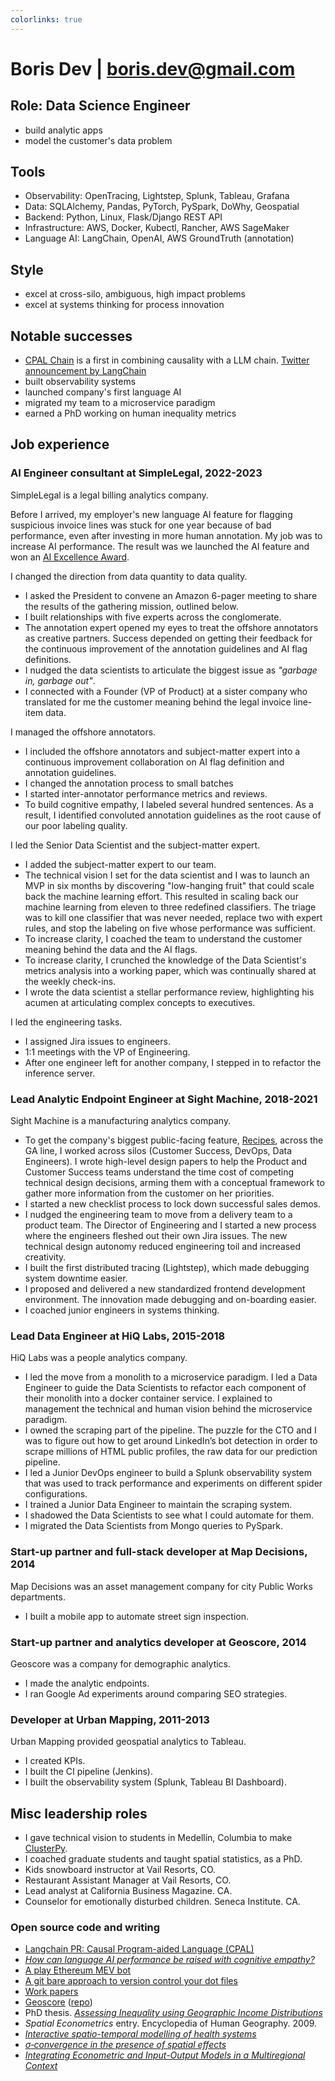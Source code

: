 ```yaml
---
colorlinks: true
---
```


# Boris Dev | boris.dev@gmail.com

## Role: Data Science Engineer 

- build analytic apps
- model the customer's data problem

## Tools

- Observability: OpenTracing, Lightstep, Splunk, Tableau, Grafana
- Data: SQLAlchemy, Pandas, PyTorch, PySpark, DoWhy, Geospatial
- Backend: Python, Linux, Flask/Django REST API
- Infrastructure: AWS, Docker, Kubectl, Rancher, AWS SageMaker
- Language AI: LangChain, OpenAI, AWS GroundTruth (annotation)

## Style

- excel at cross-silo, ambiguous, high impact problems
- excel at systems thinking for process innovation

## Notable successes

- [CPAL
  Chain](https://github.com/hwchase17/langchain/pull/6255) is a first in combining causality with a LLM chain. [Twitter announcement by LangChain]([https://twitter.com/LangChainAI/status/1678797225013440514?ref_src=twsrc%5Etfw%7Ctwcamp%5Etweetembed%7Ctwterm%5E1678797225013440514%7Ctwgr%5Ec552d9175a236f9d0f57cd56d2d5244240ecf62a%7Ctwcon%5Es1_c10&ref_url=https%3A%2F%2Fpublish.twitter.com%2F%3Fquery%3Dhttps3A2F2Ftwitter.com2FLangChainAI2Fstatus2F1678797225013440514widget%3DTweet)
- built observability systems
- launched company's first language AI 
- migrated my team to a microservice paradigm
- earned a PhD working on human inequality metrics

## Job experience

### AI Engineer consultant at SimpleLegal, 2022-2023

SimpleLegal is a legal billing analytics company. 

Before I arrived, my employer's new language
AI feature for flagging suspicious invoice lines was stuck for one year
because of bad performance, even after investing in more human annotation. My
job was to increase AI performance. The result was we launched the AI feature and won an [AI Excellence Award](https://www.bintelligence.com/blog/2023/3/23/5-people-30-companies-and-65-products-awarded-for-excellence-in-artificial-intelligence). 

I changed the direction from data quantity to data quality.

- I asked the President to convene an Amazon 6-pager meeting to share the results of the gathering mission, outlined below. 
- I built relationships with five experts across the conglomerate.
- The annotation expert opened my eyes to treat the offshore annotators as
  creative partners. Success depended on getting their feedback for the continuous improvement of 
  the annotation guidelines and AI flag definitions.
- I nudged the data scientists to articulate the biggest issue as _"garbage in, garbage out"_.
- I connected with a Founder (VP of Product) at a sister company who translated for me the customer meaning behind the legal invoice line-item data.

I managed the offshore annotators.

- I included the offshore annotators and subject-matter expert into a continuous
  improvement collaboration on AI flag definition and annotation guidelines.
- I changed the annotation process to small batches
- I started inter-annotator performance metrics and reviews.
- To build cognitive empathy, I labeled several hundred sentences. As a result,
  I identified convoluted annotation guidelines as the root cause of our poor
  labeling quality.


I led the Senior Data Scientist and the subject-matter expert.

- I added the subject-matter expert to our team.
- The technical vision I set for the data scientist and I was to launch an MVP
  in six months by discovering "low-hanging fruit" that could scale back the
  machine learning effort. This resulted in scaling back our machine learning
  from eleven to three redefined classifiers. The triage was to kill one
  classifier that was never needed, replace two with expert rules, and stop the
  labeling on five whose performance was sufficient. 
- To increase clarity, I coached the team to understand the customer meaning
  behind the data and the AI flags.
- To increase clarity, I crunched the knowledge of the Data Scientist's metrics
  analysis into a working paper, which was continually shared at the weekly
  check-ins. 
- I wrote the data scientist a stellar performance review, highlighting his
  acumen at articulating complex concepts to executives.

I led the engineering tasks.

- I assigned Jira issues to engineers. 
- 1:1 meetings with the VP of Engineering. 
- After one engineer left for another company, I stepped in to refactor the
  inference server.


### Lead Analytic Endpoint Engineer at Sight Machine, 2018-2021

Sight Machine is a manufacturing analytics company.

- To get the company's biggest public-facing feature,
  [Recipes](https://sightmachine.com/blog/manufacturing-dynamic-recipes/),
  across the GA line, I worked across silos (Customer Success, DevOps, Data
  Engineers). I wrote high-level design papers to help the Product and Customer Success
  teams understand the time cost of competing technical design decisions, arming them with
  a conceptual framework to gather more information from the customer on her
  priorities.
- I started a new checklist process to lock down successful sales demos.
- I nudged the engineering team to move from a delivery team to a product
  team. The Director of Engineering and I started a new process where the
  engineers fleshed out their own Jira issues. The new technical design autonomy
  reduced engineering toil and increased creativity.
- I built the first distributed tracing (Lightstep), which made debugging system
  downtime easier. 
- I proposed and delivered a new standardized frontend development environment. The innovation made debugging and on-boarding easier.
- I coached junior engineers in systems thinking.

### Lead Data Engineer at HiQ Labs, 2015-2018

HiQ Labs was a people analytics company. 


- I led the move from a monolith to a microservice paradigm. I led a Data
  Engineer to guide the Data Scientists to refactor each component of their monolith 
  into a docker container service. I explained to management the technical and human vision behind the
  microservice paradigm. 
- I owned the scraping part of the pipeline. The puzzle for the CTO and I was to figure out how to get around LinkedIn’s bot
  detection in order to scrape millions of HTML public profiles, the raw data
  for our prediction pipeline. 
- I led a Junior DevOps engineer to build a Splunk observability system that was
  used to track performance and experiments on different spider configurations. 
- I trained a Junior Data Engineer to maintain the scraping system.
- I shadowed the Data Scientists to see what I could
  automate for them.
- I migrated the Data Scientists from Mongo queries to PySpark.

### Start-up partner and full-stack developer at Map Decisions, 2014

Map Decisions was an asset management company for city Public Works departments.

- I built a mobile app to automate street sign inspection.

### Start-up partner and analytics developer at Geoscore, 2014

Geoscore was a company for demographic analytics.

- I made the analytic endpoints.
- I ran Google Ad experiments around comparing SEO strategies.


### Developer at Urban Mapping, 2011-2013

Urban Mapping provided geospatial analytics to Tableau. 

- I created KPIs.
- I built the CI pipeline (Jenkins).
- I built the observability system (Splunk, Tableau BI Dashboard).

## Misc leadership roles


- I gave technical vision to students in Medellín, Columbia to make [ClusterPy](https://github.com/clusterpy/clusterpy).
- I coached graduate students and taught spatial statistics, as a PhD.
- Kids snowboard instructor at Vail Resorts, CO.
- Restaurant Assistant Manager at Vail Resorts, CO.
- Lead analyst at California Business Magazine. CA. 
- Counselor for emotionally disturbed children. Seneca Institute. CA.


### Open source code and writing

-   [Langchain PR: Causal Program-aided Language
    (CPAL)](https://github.com/hwchase17/langchain/pull/6255)
-   [*How can language AI performance be raised with cognitive empathy?*](https://medium.com/@boris.dev/why-did-your-language-ai-feature-fail-66a280954287)
-   [A play Ethereum MEV bot](https://github.com/borisdev/play_mev_bot)
-   [A git bare approach to version control your dot files](https://github.com/borisdev/dotfiles/blob/master/README.md)
-   [Work papers](https://docs.google.com/document/d/1pMID97O4hHkK8ok7cwLH4Y4KpsgQSPUAXtYrscwcyb4/edit)
-   [Geoscore](http://geoscore.com/) ([repo](https://github.com/schmidtc/geoscore))
-   PhD thesis. [*Assessing Inequality using Geographic Income Distributions*](https://escholarship.org/content/qt8br7d5df/qt8br7d5df.pdf)
-   *Spatial Econometrics* entry. Encyclopedia of Human Geography. 2009.
-   [*Interactive spatio-temporal modelling of health systems*](https://link.springer.com/article/10.1007/s00477-007-0135-0)
-   [*$\sigma$‐convergence in the presence of spatial effects*](https://rsaiconnect.onlinelibrary.wiley.com/doi/abs/10.1111/j.1435-5957.2006.00083.x)
-   [*Integrating Econometric and Input-Output Models in a Multiregional Context*](https://onlinelibrary.wiley.com/doi/abs/10.1111/j.1468-2257.1997.tb00771.x)
